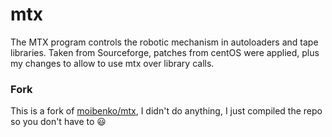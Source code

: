 # mtx
The MTX program controls the robotic mechanism in autoloaders and tape libraries. Taken from Sourceforge, patches from centOS were applied, plus my changes to allow to use mtx over library calls.

### Fork

This is a fork of [moibenko/mtx](https://github.com/moibenko/mtx), I didn't do anything, I just compiled the repo so you don't have to 😃
